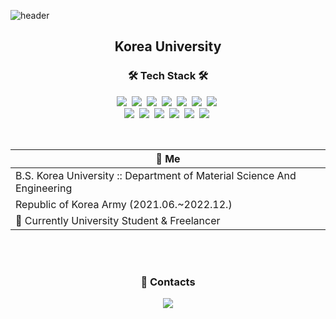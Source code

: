 ![header](https://capsule-render.vercel.app/api?type=rounded&color=0288D1&height=148&section=header&text=Kim%20Kyung%20Bien&fontSize=72)

<h2 align="center">Korea University</h2>

<h3 align="center">🛠 Tech Stack 🛠</h3>

<p align="center">
 <a><img src="https://img.shields.io/badge/Javascript-ffb13b?style=flat-square&logo=javascript&logoColor=white"/></a>&nbsp
 <a><img src="https://img.shields.io/badge/css3-1572B6?style=flat-square&logo=css3&logoColor=white"/></a>&nbsp
 <a><img src="https://img.shields.io/badge/html5-E34F26?style=flat-square&logo=html5&logoColor=white"/></a>&nbsp
 <a><img src="https://img.shields.io/badge/jquery-0769AD?style=flat-square&logo=jquery&logoColor=white"/></a>&nbsp
 <a><img src="https://img.shields.io/badge/bootstrap-7952B3?style=flat-square&logo=bootstrap&logoColor=white"/></a>&nbsp
 <a><img src="https://img.shields.io/badge/Vue-4FC08D?style=flat-square&logo=Vue.js&logoColor=white"/></a>&nbsp
 <a><img src="https://img.shields.io/badge/aws-333664?style=flat-square&logo=amazon-aws&logoColor=white"/></a>&nbsp

 <br>
 <a><img src="https://img.shields.io/badge/C++-00599C?style=flat-square&logo=C%2B%2B&logoColor=white"/></a>&nbsp
 <a><img src="https://img.shields.io/badge/C-A8B9CC?style=flat-square&logo=C&logoColor=white"/></a>&nbsp
 <a><img src="https://img.shields.io/badge/CSharp-239120?style=flat-square&logo=CSharp&logoColor=white"/></a>&nbsp
 <a><img src="https://img.shields.io/badge/Unity-FFFFFF?style=flat-square&logo=Unity&logoColor=black"/></a>&nbsp
 <a><img src="https://img.shields.io/badge/unrealengine-0E1128?style=flat-square&logo=unrealengine&logoColor=white"/></a>&nbsp
 <a><img src="https://img.shields.io/badge/rhinoceros-801010?style=flat-square&logo=rhinoceros&logoColor=white"/></a>&nbsp

</p>

<br/>

<div align="center" style="text-align:center">
 
| 🚀 Me    |
| -------------  |
|  B.S.  Korea University :: Department of Material Science And Engineering |
|  Republic of Korea Army (2021.06.~2022.12.) |
| 🤖 Currently University Student & Freelancer |

</div>

<br/>
<br/>

<h3 align="center">💌 Contacts</h3>
<div align="center" style="text-align:center">
  <a href="mailto:tedstar7@gmail.com"><img src="https://img.shields.io/badge/Gmail-d14836?style=flat-square&logo=Gmail&logoColor=white&link=tedstar7@gmail.com"/></a>
</div>

<br/>

<h3 align="center"></h3>
